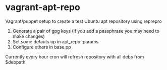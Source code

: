 vagrant-apt-repo
================

Vagrant/puppet setup to create a test Ubuntu apt repository using reprepro

1. Generate a pair of gpg keys (if you add a passphrase you may need to make changes)
2. Set some defauts up in apt_repo::params
3. Configure others in base.pp

Currently every hour cron will refresh repository with all debs from $debpath
